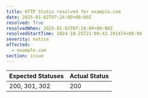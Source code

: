 ```yaml
---
title: HTTP Status resolved for example.com
date: 2025-01-02T07:24:09+00:00Z
resolved: True
resolvedWhen: 2025-01-02T07:24:09+00:00Z
resolvedStartTime: 2024-10-25T21:09:43.191474+00:00
severity: notice
affected:
  - example.com
section: issue
---
```


| Expected Statuses | Actual Status  |
|-------------------|----------------|
| 200, 301, 302 | 200 |
